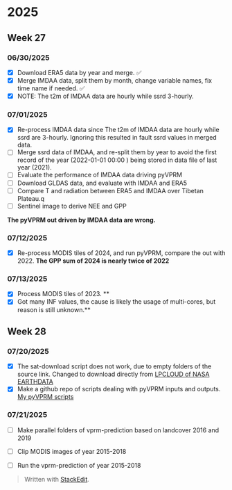 # 2025
## Week 27
### 06/30/2025
- [x] Download ERA5 data by year and merge. :white_check_mark:
- [x] Merge IMDAA data, split them by month, change variable names, fix time name if needed.  :white_check_mark:
- [x] NOTE: The t2m of IMDAA data are hourly while ssrd 3-hourly.

### 07/01/2025
- [x] Re-process IMDAA data since The t2m of IMDAA data are hourly while ssrd are 3-hourly. Ignoring this resulted in fault ssrd values in merged data.
- [ ] Merge ssrd data of IMDAA, and re-split them by year to avoid the first record of the year (2022-01-01 00:00 ) being stored in data file of last year (2021).
- [ ] Evaluate the performance of IMDAA data driving pyVPRM
- [ ]  Download GLDAS data, and evaluate with IMDAA and ERA5
- [ ] Compare T and radiation between ERA5 and IMDAA over Tibetan Plateau.q
- [ ] Sentinel image to derive NEE and GPP  

**The pyVPRM out driven by IMDAA data are wrong.** 
### 07/12/2025
- [x] Re-process MODIS tiles of 2024, and run pyVPRM, compare the out with 2022.  **The GPP sum of 2024 is nearly twice of 2022**
### 07/13/2025
- [x] Process MODIS tiles of 2023. **
- [x] Got many INF values, the cause is likely the usage of multi-cores, but reason is still unknown.** 
## Week 28
### 07/20/2025
- [x] The sat-download script does not work, due to empty folders of the source link. Changed to download directly from  [LPCLOUD of NASA EARTHDATA](https://search.earthdata.nasa.gov/search?q=C2343111356-LPCLOUD)
- [x] Make a github repo of scripts dealing with pyVPRM inputs and outputs. [My pyVPRM scripts](https://github.com/sunfanglin/pyVPRM_examples)
### 07/21/2025
- [ ] Make parallel folders of vprm-prediction based on landcover 2016 and 2019 
- [ ] Clip MODIS images of year 2015-2018
- [ ] Run the vprm-prediction of year 2015-2018




> Written with [StackEdit](https://stackedit.io/).
<!--stackedit_data:
eyJoaXN0b3J5IjpbLTEyNjAyOTk1MzksODk1NDQ3Mjc2LDE1NT
MyMzY0MzEsLTE4ODYyNDk3MDUsMjg4Njg3ODMwLC0xMjkxMzE0
OTY4LDE3NjU0NDAyMDgsMTIzMTIxODAzNCwtMTcyNzMyNzk3Ny
wxMDc1NTEyNTIyLDYyODUzODI0M119
-->